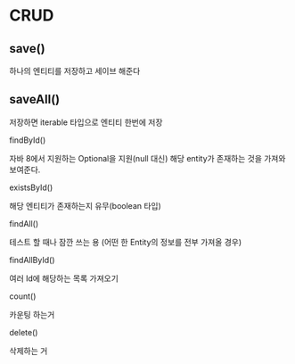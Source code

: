 # CRUD

## save()

하나의 엔티티를 저장하고 세이브 해준다

## saveAll()

저장하면 iterable 타입으로 엔티티 한번에 저장

findById()

자바 8에서 지원하는 Optional을 지원(null 대신) 해당 entity가 존재하는 것을 가져와 보여준다.

existsById()

해당 엔티티가 존재하는지 유무(boolean 타입)

findAll()

테스트 할 때나 잠깐 쓰는 용 (어떤 한 Entity의 정보를 전부 가져올 경우)

findAllById()

여러 Id에 해당하는 목록 가져오기

count()

카운팅 하는거

delete()

삭제하는 거
